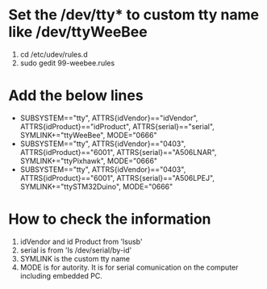 # Set the /dev/tty* to custom tty name like /dev/ttyWeeBee
1. cd /etc/udev/rules.d
2. sudo gedit 99-weebee.rules

# Add the below lines
- SUBSYSTEM=="tty", ATTRS{idVendor}=="idVendor", ATTRS{idProduct}=="idProduct", ATTRS{serial}=="serial", SYMLINK+="ttyWeeBee", MODE="0666"
- SUBSYSTEM=="tty", ATTRS{idVendor}=="0403", ATTRS{idProduct}=="6001", ATTRS{serial}=="A506LNAR", SYMLINK+="ttyPixhawk", MODE="0666"
- SUBSYSTEM=="tty", ATTRS{idVendor}=="0403", ATTRS{idProduct}=="6001", ATTRS{serial}=="A506LPEJ", SYMLINK+="ttySTM32Duino", MODE="0666"

# How to check the information
1. idVendor and id Product from 'lsusb'
2. serial is from 'ls /dev/serial/by-id'
3. SYMLINK is the custom tty name
4. MODE is for autority. It is for serial comunication on the computer including embedded PC.
